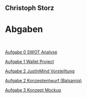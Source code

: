 ## Christoph Storz


<h1>Abgaben </h1>
<br>
<p><a href="SWOT.png">Aufgabe 0 SWOT Analyse</a></p>
<p><a href="Wallet.pdf">Aufgabe 1 Wallet Project</a></p>
<p><a href="JustinMind.pdf">Aufgabe 2 JustInMind Vorstelltung</a></p>
<p><a href="Kozept_dashboard.bmpr">Aufgabe 2 Konzeptentwurf (Balsamiq)</a></p>
<p><a href="aufgabe3/main.html">Aufgabe 3 Konzept Mockup</a></p>
